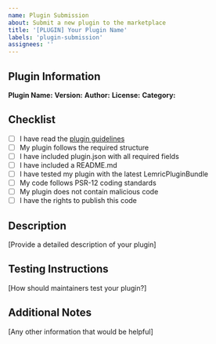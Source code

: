 ```yaml
---
name: Plugin Submission
about: Submit a new plugin to the marketplace
title: '[PLUGIN] Your Plugin Name'
labels: 'plugin-submission'
assignees: ''
---
```


## Plugin Information

**Plugin Name:**
**Version:**
**Author:**
**License:**
**Category:**

## Checklist

- [ ] I have read the [plugin guidelines](../CONTRIBUTING.md)
- [ ] My plugin follows the required structure
- [ ] I have included plugin.json with all required fields
- [ ] I have included a README.md
- [ ] I have tested my plugin with the latest LemricPluginBundle
- [ ] My code follows PSR-12 coding standards
- [ ] My plugin does not contain malicious code
- [ ] I have the rights to publish this code

## Description

[Provide a detailed description of your plugin]

## Testing Instructions

[How should maintainers test your plugin?]

## Additional Notes

[Any other information that would be helpful]
